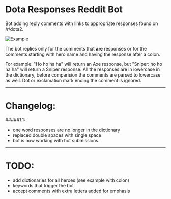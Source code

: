 # Dota Responses Reddit Bot
Bot adding reply comments with links to appropriate responses found on /r/dota2.

![Example](http://i.imgur.com/loqqDXk.png)

The bot replies only for the comments that **are** responses or for the comments starting with hero name and having the response after a colon. 

For example:
"Ho ho ha ha" will return an Axe response, but "Sniper: ho ho ha ha" will return a Sniper response. 
All the responses are in lowercase in the dictionary, before comparision the comments are parsed to lowercase as well. Dot or exclamation mark ending the comment is ignored.

---
# Changelog:
#####1.1:
* one word responses are no longer in the dictionary
* replaced double spaces with single space
* bot is now working with hot submissions

---
# TODO:
* add dictionaries for all heroes (see example with colon)
* keywords that trigger the bot
* accept comments with extra letters added for emphasis
